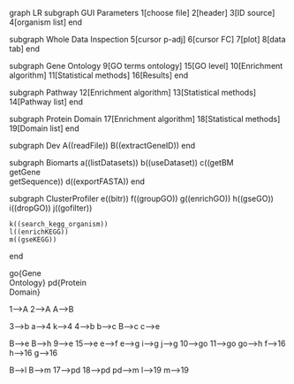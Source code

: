 graph LR
  subgraph GUI Parameters
    1[choose file]
    2[header]
    3[ID source]
    4[organism list]
  end

  subgraph Whole Data Inspection
    5[cursor p-adj]
    6[cursor FC]
    7[plot]
    8[data tab]
  end

  subgraph Gene Ontology
    9[GO terms ontology]
    15[GO level]
    10[Enrichment algorithm]
    11[Statistical methods]
    16[Results]
  end

  subgraph Pathway
    12[Enrichment algorithm]
    13[Statistical methods]
    14[Pathway list]
  end

  subgraph Protein Domain
    17[Enrichment algorithm]
    18[Statistical methods]
    19[Domain list]
  end

  subgraph Dev
    A((readFile))
    B((extractGeneID))
  end

  subgraph Biomarts
    a((listDatasets))
    b((useDataset))
    c((getBM<br>getGene<br>getSequence))
    d((exportFASTA))
  end

  subgraph ClusterProfiler
    e((bitr))
    f((groupGO))
    g((enrichGO))
    h((gseGO))
    i((dropGO))
    j((gofilter))

    k((search_kegg_organism))
    l((enrichKEGG))
    m((gseKEGG))
  end

  go{Gene<br>Ontology}
  pd{Protein<br>Domain}

  1-->A
  2-->A
  A-->B

  3-->b
  a-->4
  k-->4
  4-->b
  b-->c
  B-->c
  c-->e

  B-->e
  B-->h
  9-->e
  15-->e
  e-->f
  e-->g
  i-->g
  j-->g
  10-->go
  11-->go
  go-->h
  f-->16
  h-->16
  g-->16

  B-->l
  B-->m
  17-->pd
  18-->pd
  pd-->m
  l-->19
  m-->19
